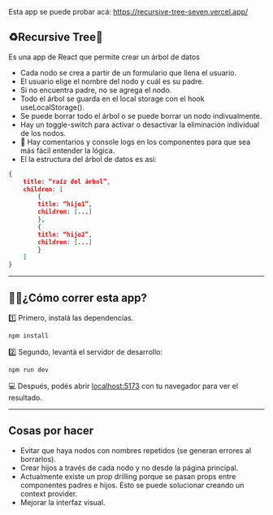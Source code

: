 Esta app se puede probar acá: https://recursive-tree-seven.vercel.app/

## ♻️Recursive Tree🌲

Es una app de React que permite crear un árbol de datos
- Cada nodo se crea a partir de un formulario que llena el usuario.
- El usuario elige el nombre del nodo y cuál es su padre.
- Si no encuentra padre, no se agrega el nodo.
- Todo el árbol se guarda en el local storage con el hook useLocalStorage().
- Se puede borrar todo el árbol o se puede borrar un nodo indivualmente.
- Hay un toggle-switch para activar o desactivar la eliminación individual de los nodos.
- 💬 Hay comentarios y console logs en los componentes para que sea más fácil entender la lógica.
- El la estructura del árbol de datos es así:
```json
{
	title: “raíz del árbol”,
	children: [
		{
		title: “hijo1”,
		children: [...]
		},
		{
		title: “hijo2”,
		children: [...]
		}
	]
}
```

----

## 🏃‍♂️¿Cómo correr esta app?

1️⃣ Primero, instalá las dependencias.
```bash
npm install
```
2️⃣ Segundo, levantá el servidor de desarrollo:

```bash
npm run dev
```

💻 Después, podés abrir [localhost:5173](http://localhost:5173) con tu navegador para ver el resultado.

----

## Cosas por hacer

- Evitar que haya nodos con nombres repetidos (se generan errores al borrarlos).
- Crear hijos a través de cada nodo y no desde la página principal.
- Actualmente existe un prop drilling porque se pasan props entre componentes padres e hijos. Esto se puede solucionar creando un context provider.
- Mejorar la interfaz visual.


